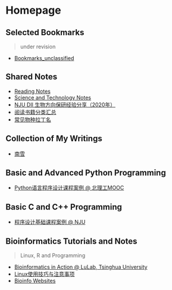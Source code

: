 # Homepage
## Selected Bookmarks
> under revision

* [Bookmarks_unclassified](bookmarks/main)

## Shared Notes
* [Reading Notes](https://liuyujie0136.gitbook.io/reading-notes/)
* [Science and Technology Notes](https://liuyujie0136.github.io/Sci-Tech-Notes/)
* [NJU DII 生物方向保研经验分享（2020年）](notes/DII_Bio2020)
* [阅读书籍分类汇总](notes/books)
* [常见物种拉丁名](notes/latin)

## Collection of My Writings
* [南雪](writings/南雪)

## Basic and Advanced Python Programming
* [Python语言程序设计课程案例 @ 北理工MOOC](python/python_mooc_BIT)

## Basic C and C++ Programming
* [程序设计基础课程案例 @ NJU](c/c_NJU)

## Bioinformatics Tutorials and Notes 
> Linux, R and Programming

* [Bioinformatics in Action @ LuLab, Tsinghua University](https://lulab2.gitbook.io/teaching/)
* [Linux使用技巧与注意事项](bioinfo/linux_tips)
* [Bioinfo Websites](bioinfo/bioinfo_websites)

